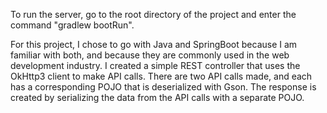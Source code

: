 To run the server, go to the root directory of the project and enter the command "gradlew bootRun".

For this project, I chose to go with Java and SpringBoot because I am familiar with both, and because they are commonly used in the web development industry.
I created a simple REST controller that uses the OkHttp3 client to make API calls. There are two API calls made, and each has a corresponding POJO that is deserialized with Gson. The response is created by serializing the data from the API calls with a separate POJO.
